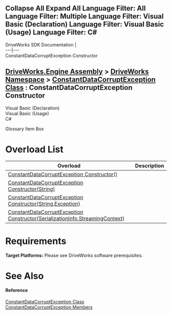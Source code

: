 Collapse All Expand All Language Filter: All  Language Filter: Multiple  Language Filter: Visual Basic (Declaration) Language Filter: Visual Basic (Usage) Language Filter: C#  
---  
DriveWorks SDK Documentation  |   
---|---  
ConstantDataCorruptException Constructor   
  
[DriveWorks.Engine Assembly](topic2156.md) > [DriveWorks Namespace](topic2159.md) > [ConstantDataCorruptException Class](topic2583.md) : ConstantDataCorruptException Constructor  
---  
  
Visual Basic (Declaration)    
Visual Basic (Usage)    
C# 

Glossary Item Box

# Overload List

Overload| Description  
---|---  
[ConstantDataCorruptException Constructor()](topic2590.md)|   
[ConstantDataCorruptException Constructor(String)](topic2591.md)|   
[ConstantDataCorruptException Constructor(String,Exception)](topic2592.md)|   
[ConstantDataCorruptException Constructor(SerializationInfo,StreamingContext)](topic2593.md)|   
  
# Requirements

**Target Platforms:** Please see DriveWorks software prerequisites.

# See Also

#### Reference

[ConstantDataCorruptException Class](topic2583.md)   
[ConstantDataCorruptException Members](topic2584.md)


